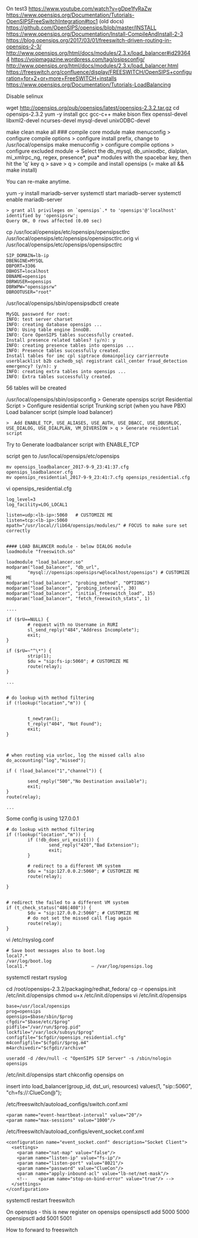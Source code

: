 On test3
https://www.youtube.com/watch?v=gDpe1fyRaZw
https://www.opensips.org/Documentation/Tutorials-OpenSIPSFreeSwitchIntegration#toc1 (old docs)
https://github.com/OpenSIPS/opensips/blob/master/INSTALL
https://www.opensips.org/Documentation/Install-CompileAndInstall-2-3
https://blog.opensips.org/2017/03/01/freeswitch-driven-routing-in-opensips-2-3/
http://www.opensips.org/html/docs/modules/2.3.x/load_balancer#id293644
https://voipmagazine.wordpress.com/tag/osipsconfig/
http://www.opensips.org/html/docs/modules/2.3.x/load_balancer.html
https://freeswitch.org/confluence/display/FREESWITCH/OpenSIPS+configuration+for+2+or+more+FreeSWITCH+installs
https://www.opensips.org/Documentation/Tutorials-LoadBalancing

Disable selinux

wget http://opensips.org/pub/opensips/latest/opensips-2.3.2.tar.gz
cd opensips-2.3.2
yum -y install gcc gcc-c++ make bison flex openssl-devel libxml2-devel ncurses-devel mysql-devel unixODBC-devel

make clean
make all ### compile core module
make menuconfig > configure compile options > configure install prefix, change to /usr/local/opensips
make menuconfig > configure compile options > configure excluded module ->
Select the db_mysql, db_unixodbc, dialplan, mi_xmlrpc_ng, regex, presence*, pua* modules with the spacebar key, then hit the 'q' key
q > save > q > compile and install opensips (= make all && make install)

You can re-make anytime.

yum -y install mariadb-server
systemctl start mariadb-server
systemctl enable mariadb-server

```
> grant all privileges on `opensips`.* to 'opensips'@'localhost' identified by 'opensipsrw';
Query OK, 0 rows affected (0.00 sec)
```

cp /usr/local/opensips/etc/opensips/opensipsctlrc /usr/local/opensips/etc/opensips/opensipsctlrc.orig
vi /usr/local/opensips/etc/opensips/opensipsctlrc
```
SIP_DOMAIN=lb-ip
DBENGINE=MYSQL
DBPORT=3306
DBHOST=localhost
DBNAME=opensips
DBRWUSER=opensips
DBRWPW="opensipsrw"
DBROOTUSER="root"
```

/usr/local/opensips/sbin/opensipsdbctl create
```
MySQL password for root:
INFO: test server charset
INFO: creating database opensips ...
INFO: Using table engine InnoDB.
INFO: Core OpenSIPS tables successfully created.
Install presence related tables? (y/n): y
INFO: creating presence tables into opensips ...
INFO: Presence tables successfully created.
Install tables for imc cpl siptrace domainpolicy carrierroute userblacklist b2b cachedb_sql registrant call_center fraud_detection emergency? (y/n): y
INFO: creating extra tables into opensips ...
INFO: Extra tables successfully created.
```
56 tables will be created

/usr/local/opensips/sbin/osipsconfig > Generate opensips script
Residential Script > Configure residential script
Trunking script (when you have PBX)
Load balancer script (simple load balancer)
```
>  Add ENABLE_TCP, USE_ALIASES, USE_AUTH, USE_DBACC, USE_DBUSRLOC, USE_DIALOG, USE_DIALPLAN, VM_DIVERSION > q > Generate residential script
```
Try to Generate loadbalancer script with ENABLE_TCP

script gen to /usr/local/opensips/etc/opensips
```
mv opensips_loadbalancer_2017-9-9_23:41:37.cfg opensips_loadbalancer.cfg
mv opensips_residential_2017-9-9_23:41:7.cfg opensips_residential.cfg
```

vi opensips_residential.cfg
```
log_level=3
log_facility=LOG_LOCAL1

listen=udp:<lb-ip>:5060   # CUSTOMIZE ME
listen=tcp:<lb-ip>:5060
mpath="/usr/local//lib64/opensips/modules/" # FOCUS to make sure set correctly


#### LOAD BALANCER module - below DIALOG module
loadmodule "freeswitch.so"

loadmodule "load_balancer.so"
modparam("load_balancer", "db_url",
        "mysql://opensips:opensipsrw@localhost/opensips") # CUSTOMIZE ME
modparam("load_balancer", "probing_method", "OPTIONS")
modparam("load_balancer", "probing_interval", 30)
modparam("load_balancer", "initial_freeswitch_load", 15)
modparam("load_balancer", "fetch_freeswitch_stats", 1)

....

if ($rU==NULL) {
        # request with no Username in RURI
        sl_send_reply("484","Address Incomplete");
        exit;
}

if ($rU=~"^\*") {
        strip(1);
        $du = "sip:fs-ip:5060"; # CUSTOMIZE ME
        route(relay);
}

...


# do lookup with method filtering
if (!lookup("location","m")) {


        t_newtran();
        t_reply("404", "Not Found");
        exit;
}



# when routing via usrloc, log the missed calls also
do_accounting("log","missed");

if ( !load_balance("1","channel")) {

        send_reply("500","No Destination available");
        exit;
}
route(relay);

...

```
Some config is using 127.0.0.1
```
# do lookup with method filtering
if (!lookup("location","m")) {
        if (!db_does_uri_exist()) {
                send_reply("420","Bad Extension");
                exit;
        }

        # redirect to a different VM system
        $du = "sip:127.0.0.2:5060"; # CUSTOMIZE ME
        route(relay);

}


# redirect the failed to a different VM system
if (t_check_status("486|408")) {
        $du = "sip:127.0.0.2:5060"; # CUSTOMIZE ME
        # do not set the missed call flag again
        route(relay);
}
```


vi /etc/rsyslog.conf
```
# Save boot messages also to boot.log
local7.*                                                /var/log/boot.log
local1.*                        – /var/log/opensips.log
```
systemctl restart rsyslog

cd /root/opensips-2.3.2/packaging/redhat_fedora/
cp -r opensips.init  /etc/init.d/opensips
chmod u+x /etc/init.d/opensips
vi /etc/init.d/opensips
```
base=/usr/local/opensips
prog=opensips
opensips=$base/sbin/$prog
cfgdir="$base/etc/$prog"
pidfile="/var/run/$prog.pid"
lockfile="/var/lock/subsys/$prog"
configfile="$cfgdir/opensips_residential.cfg"
m4configfile="$cfgdir/$prog.m4"
m4archivedir="$cfgdir/archive"
```

```
useradd -d /dev/null -c "OpenSIPS SIP Server" -s /sbin/nologin opensips
```

/etc/init.d/opensips start
chkconfig opensips on

insert into load_balancer(group_id, dst_uri, resources) values(1, "sip:<fs-ip>:5060", "ch=fs://:ClueCon@<fs-ip>");


/etc/freeswitch/autoload_configs/switch.conf.xml
```
<param name="event-heartbeat-interval" value="20"/>
<param name="max-sessions" value="1000"/>
```

/etc/freeswitch/autoload_configs/event_socket.conf.xml
```
<configuration name="event_socket.conf" description="Socket Client">
  <settings>
    <param name="nat-map" value="false"/>
    <param name="listen-ip" value="fs-ip"/>
    <param name="listen-port" value="8021"/>
    <param name="password" value="ClueCon"/>
    <param name="apply-inbound-acl" value="lb-net/net-mask"/>
    <!--    <param name="stop-on-bind-error" value="true"/> -->
  </settings>
</configuration>
```
systemctl restart freeswitch

On opensips - this is new register on opensips
opensipsctl add 5000 5000
opensipsctl add 5001 5001

How to forward to freeswitch
